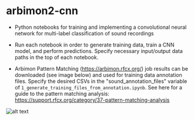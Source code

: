 # arbimon2-cnn

* Python notebooks for training and implementing a convolutional neural network for multi-label classification of sound recordings

* Run each notebook in order to generate training data, train a CNN model, and perform predictions. Specify necessary input/output data paths in the top of each notebook.

* Arbimon Pattern Matching (https://arbimon.rfcx.org/) job results can be downloaded (see image below) and used for training data annotation files. Specify the desired CSVs in the "sound_annotation_files" variable of `1_generate_training_files_from_annotation.ipynb`. See here for a guide to the pattern matching analysis: https://support.rfcx.org/category/37-pattern-matching-analysis

![alt text](https://lh4.googleusercontent.com/K0TrP-yCOWgTaulOmbK-bPTrsSJ9uRUqE9WZRXf-qNS5gm2hP2bexu1ei-deMQI7Te7JaqSocnFaRCjjcg84-_V5pv4S71CyT0a6zWiUtw4zSEdPQP0QSCB4jj_J)
